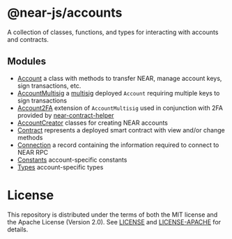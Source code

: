# @near-js/accounts

A collection of classes, functions, and types for interacting with accounts and contracts.

## Modules

- [Account](/packages/accounts/src/account.ts) a class with methods to transfer NEAR, manage account keys, sign transactions, etc.
- [AccountMultisig](/packages/accounts/src/account_multisig.ts) a [multisig](https://github.com/near/core-contracts/tree/master/multisig) deployed `Account` requiring multiple keys to sign transactions
- [Account2FA](https://github.com/near/near-api-js/blob/master/packages/accounts/src/account_2fa.ts) extension of `AccountMultisig` used in conjunction with 2FA provided by [near-contract-helper](https://github.com/near/near-contract-helper)
- [AccountCreator](https://github.com/near/near-api-js/blob/master/packages/accounts/src/account_creator.ts) classes for creating NEAR accounts
- [Contract](https://github.com/near/near-api-js/blob/master/packages/accounts/src/contract.ts) represents a deployed smart contract with view and/or change methods
- [Connection](https://github.com/near/near-api-js/blob/master/packages/accounts/src/connection.ts) a record containing the information required to connect to NEAR RPC
- [Constants](https://github.com/near/near-api-js/blob/master/packages/accounts/src/constants.ts) account-specific constants
- [Types](https://github.com/near/near-api-js/blob/master/packages/accounts/src/types.ts) account-specific types

# License

This repository is distributed under the terms of both the MIT license and the Apache License (Version 2.0).
See [LICENSE](https://github.com/near/near-api-js/blob/master/LICENSE) and [LICENSE-APACHE](https://github.com/near/near-api-js/blob/master/LICENSE-APACHE) for details.
